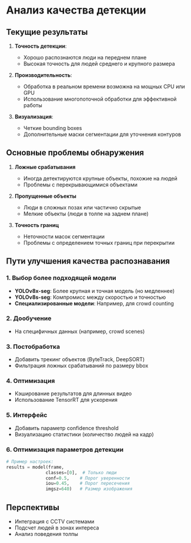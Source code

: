 # Анализ качества детекции

## Текущие результаты

1. **Точность детекции**: 
   - Хорошо распознаются люди на переднем плане
   - Высокая точность для людей среднего и крупного размера

2. **Производительность**:
   - Обработка в реальном времени возможна на мощных CPU или GPU
   - Использование многопоточной обработки для эффективной работы

3. **Визуализация**:
   - Четкие bounding boxes
   - Дополнительные маски сегментации для уточнения контуров

## Основные проблемы обнаружения

1. **Ложные срабатывания**
   - Иногда детектируются крупные объекты, похожие на людей
   - Проблемы с перекрывающимися объектами

2. **Пропущенные объекты**
   - Люди в сложных позах или частично скрытые
   - Мелкие объекты (люди в толпе на заднем плане)

3. **Точность границ**
   - Неточности масок сегментации
   - Проблемы с определением точных границ при перекрытии

## Пути улучшения качества распознавания

### 1. **Выбор более подходящей модели**

- **YOLOv8x-seg**: Более крупная и точная модель (но медленнее)
- **YOLOv8s-seg**: Компромисс между скоростью и точностью
- **Специализированные модели**: Например, для crowd counting

### 2. **Дообучение**

- На специфичных данных (например, crowd scenes)


### 3. **Постобработка**
   - Добавить трекинг объектов (ByteTrack, DeepSORT)
   - Фильтрация ложных срабатываний по размеру bbox

### 4. **Оптимизация**
   - Кэширование результатов для длинных видео
   - Использование TensorRT для ускорения

### 5. **Интерфейс**
   - Добавить параметр confidence threshold
   - Визуализацию статистики (количество людей на кадр)

### 6. **Оптимизация параметров детекции**

```python
# Пример настроек:
results = model(frame, 
               classes=[0],  # Только люди
               conf=0.5,    # Порог уверенности
               iou=0.45,    # Порог пересечения
               imgsz=640)   # Размер изображения
```

## Перспективы
- Интеграция с CCTV системами
- Подсчет людей в зонах интереса
- Анализ поведения толпы